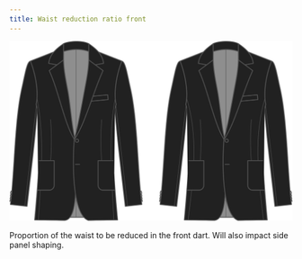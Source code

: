 ```yaml
---
title: Waist reduction ratio front
---
```


![Waist reduction ratio front](waistreductionratiofront.svg)

Proportion of the waist to be reduced in the front dart. Will also impact side panel shaping.
